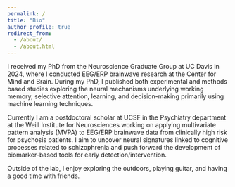```yaml
---
permalink: /
title: "Bio"
author_profile: true
redirect_from: 
  - /about/
  - /about.html
---
```


I received my PhD from the Neuroscience Graduate Group at UC Davis in 2024, where I conducted EEG/ERP brainwave research at the Center for Mind and Brain. During my PhD, I published both experimental and methods based studies exploring the neural mechanisms underlying working memory, selective attention, learning, and decision-making primarily using machine learning techniques.  

Currently I am a postdoctoral scholar at UCSF in the Psychiatry department at the Weill Institute for Neurosciences working on applying multivariate pattern analysis (MVPA) to EEG/ERP brainwave data from clinically high risk for psychosis patients. I aim to uncover neural signatures linked to cognitive processes related to schizophrenia and push forward the development of biomarker-based tools for early detection/intervention.

Outside of the lab, I enjoy exploring the outdoors, playing guitar, and having a good time with friends.
